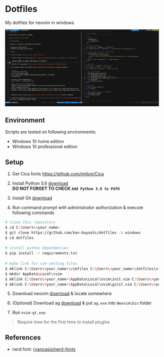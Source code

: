 # Dotfiles

My dotfiles for neovim in windows

![](./sample/neovim-qt.jpg)

## Environment

Scripts are tested on following environments:

- Windows 10 home edition
- Windows 10 professional edition

## Setup

1. Get Cica fonts <https://github.com/miiton/Cica>

2. Install Python 3.6 [download](https://www.python.org/ftp/python/3.6.8/python-3.6.8-amd64.exe)  
   **DO NOT FORGET TO CHECK `Add Python 3.6 to PATH`**

3. Install Git [download](https://github.com/git-for-windows/git/releases/latest)

4. Run command prompt with administrator authorization & execute following commands

  ```bash
  # clone this repository
  $ cd C:\Users\<your_name>
  $ git clone https://github.com/kan-bayashi/dotfiles -b windows
  $ cd dotfiles

  # install python dependencies
  $ pip install -r requirements.txt

  # make link for vim setting files
  $ mklink C:\Users\<your_name>\vimfiles C:\Users\<your_name>\dotfiles\vimfiles
  $ mkdir AppData\Local\nvim
  $ mklink C:\Users\<your_name>\AppData\Local\nvim\init.vim C:\Users\<your_name>\dotfiles\init.vim
  $ mklink C:\Users\<your_name>\AppData\Local\nvim\ginit.vim C:\Users\<your_name>\dotfiles\ginit.vim
  ```

5. Download neovim [download](https://github.com/neovim/neovim/releases) & locate somewhere

6. (Optional) Download ag [download](https://github.com/k-tanaka/the_silver_searcher-win32) & put `ag.exe` into `Neovim\bin` folder

7. Run `nvim-qt.exe`

> Require time for the first time to install plugins

## References

- nerd font: [ryanoasis/nerd-fonts](https://github.com/ryanoasis/nerd-fonts)
